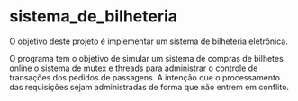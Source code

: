 # sistema_de_bilheteria
O objetivo deste projeto é implementar um sistema de bilheteria eletrônica.

O programa tem o objetivo de simular um sistema de compras de bilhetes online o sistema de mutex e threads para administrar o controle de transações dos pedidos de passagens. A intenção que o processamento das requisições sejam administradas de forma que não entrem em conflito.

